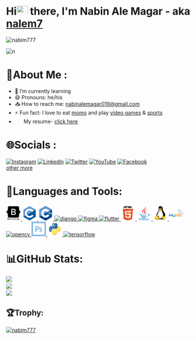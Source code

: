 # Hi<img src="https://raw.githubusercontent.com/MartinHeinz/MartinHeinz/master/wave.gif" height="25" width="30"> there, I'm Nabin Ale Magar - aka [nalem7](https://www.facebook.com/nobin.magar.37604303)

<p align="left"> <img src="https://komarev.com/ghpvc/?username=nabim777&label=Profile%20views&color=0e75b6&style=flat" alt="nabim777" /> </p>

![n](nalem.svg)

<!--
<p><a href="#"><img width="530" height="260" src="https://media.giphy.com/media/MWRiRARGbMKBnErBHX/giphy.gif"/></a><img alt="GIF" src="https://bestanimations.com/media/flags/1039074932napal-flag-gif.gif#.YpDJTR4d-1A.link"  width="210" height="264" /></p>
-->

<!--
<img align="left" alt="GIF" src="https://media.giphy.com/media/MWRiRARGbMKBnErBHX/giphy.gif"  width="530" height="260" /><img align="left" alt="GIF" src="https://bestanimations.com/media/flags/1039074932napal-flag-gif.gif#.YpDJTR4d-1A.link"  width="210" height="264" />
-->

# 💫About Me :

<!-- 🔭 I’m currently working on [Thulo Technology Pvt. Ltd](https://thulotechnology.com/) -->
- 🌱 I’m currently learning
- 😄 Pronouns: he/his
- 📥 How to reach me: nabinalemagar019@gmail.com
- ⚡ Fun fact: I love to eat [momo](https://i.ibb.co/ScmX9Dm/17342738-489740917816742-4823018553134399259-n.jpg) and play [video games](https://hips.hearstapps.com/hmg-prod.s3.amazonaws.com/images/most-popular-video-games-of-2022-1642612227.png?crop=1.00xw:1.00xh;0,0&resize=1200:*) & [sports](https://www.thoughtco.com/thmb/Ziq_fOfglZvLEiEtnQOjA5PoD1c=/736x552/smart/filters:no_upscale()/sports002-56b04dfb3df78cf772ce1589.jpg)
- <img src="https://cdn-icons-png.flaticon.com/512/942/942748.png" height="15" width="20"> My resume- [click here](https://drive.google.com/file/d/15h5d3aYQy4bJZAsmZYzF9NmvBusUS0ea/view?usp=sharing)


# 🌐Socials :
[![Instagram](https://img.shields.io/badge/Instagram-%23E4405F.svg?logo=Instagram&logoColor=white)](https://www.instagram.com/_nalem7) [![LinkedIn](https://img.shields.io/badge/LinkedIn-%230077B5.svg?logo=linkedin&logoColor=white)](https://www.linkedin.com/in/nabin-ale-8b6579160/) [![Twitter](https://img.shields.io/badge/Twitter-%231DA1F2.svg?logo=Twitter&logoColor=white)](https://twitter.com/_nalem7) [![YouTube](https://img.shields.io/badge/YouTube-%23FF0000.svg?logo=YouTube&logoColor=white)](https://www.youtube.com/channel/UCeIGTY7GhRcByP8IlWuIJ6A) [![Facebook](https://img.shields.io/badge/f-facebook-blue)](https://www.facebook.com/nobin.magar.37604303)
<br>
[other more](https://nabinmagar7.com.np/)


# 🔨Languages and Tools:
<h3 align="left"></h3>
<p align="left"> <a href="https://getbootstrap.com" target="_blank" rel="noreferrer"> <img src="https://raw.githubusercontent.com/devicons/devicon/master/icons/bootstrap/bootstrap-plain-wordmark.svg" alt="bootstrap" width="40" height="40"/> </a> <a href="https://www.cprogramming.com/" target="_blank" rel="noreferrer"> <img src="https://raw.githubusercontent.com/devicons/devicon/master/icons/c/c-original.svg" alt="c" width="40" height="40"/> </a> <a href="https://www.w3schools.com/cpp/" target="_blank" rel="noreferrer"> <img src="https://raw.githubusercontent.com/devicons/devicon/master/icons/cplusplus/cplusplus-original.svg" alt="cplusplus" width="40" height="40"/> </a> <a href="https://www.djangoproject.com/" target="_blank" rel="noreferrer"> <img src="https://www.djangoproject.com/m/img/logos/django-logo-negative.svg" alt="django" width="40" height="40"/> </a> <a href="https://www.figma.com/" target="_blank" rel="noreferrer"> <img src="https://www.vectorlogo.zone/logos/figma/figma-icon.svg" alt="figma" width="40" height="40"/> </a> <a href="https://flutter.dev" target="_blank" rel="noreferrer"> <img src="https://www.vectorlogo.zone/logos/flutterio/flutterio-icon.svg" alt="flutter" width="40" height="40"/> </a> <a href="https://git-scm.com/" target="_blank" rel="noreferrer">  <img src="https://raw.githubusercontent.com/devicons/devicon/master/icons/html5/html5-original-wordmark.svg" alt="html5" width="40" height="40"/> </a> <a href="https://www.java.com" target="_blank" rel="noreferrer"> <img src="https://raw.githubusercontent.com/devicons/devicon/master/icons/java/java-original.svg" alt="java" width="40" height="40"/> </a> <a href="https://www.linux.org/" target="_blank" rel="noreferrer"> <img src="https://raw.githubusercontent.com/devicons/devicon/master/icons/linux/linux-original.svg" alt="linux" width="40" height="40"/> </a> <a href="https://www.mysql.com/" target="_blank" rel="noreferrer"> <img src="https://raw.githubusercontent.com/devicons/devicon/master/icons/mysql/mysql-original-wordmark.svg" alt="mysql" width="40" height="40"/> </a> <a href="https://opencv.org/" target="_blank" rel="noreferrer"> <img src="https://www.vectorlogo.zone/logos/opencv/opencv-icon.svg" alt="opencv" width="40" height="40"/> </a> <a href="https://www.photoshop.com/en" target="_blank" rel="noreferrer"> <img src="https://raw.githubusercontent.com/devicons/devicon/master/icons/photoshop/photoshop-line.svg" alt="photoshop" width="40" height="40"/> </a> <a href="https://www.python.org" target="_blank" rel="noreferrer"> <img src="https://raw.githubusercontent.com/devicons/devicon/master/icons/python/python-original.svg" alt="python" width="40" height="40"/> </a> <a href="https://www.tensorflow.org" target="_blank" rel="noreferrer"> <img src="https://www.vectorlogo.zone/logos/tensorflow/tensorflow-icon.svg" alt="tensorflow" width="40" height="40"/> </a> </p>


# 📊GitHub Stats:
![](https://github-readme-stats.vercel.app/api?username=nabim777&theme=onedark&hide_border=true&include_all_commits=false&count_private=false)<br/>
![](https://github-readme-streak-stats.herokuapp.com/?user=nabim777&theme=onedark&hide_border=true)<br/>
![](https://github-readme-stats.vercel.app/api/top-langs/?username=nabim777&theme=onedark&hide_border=true&include_all_commits=false&count_private=false&layout=compact)


## 🏆Trophy:
<p align="left"> <a href="https://github.com/ryo-ma/github-profile-trophy"><img src="https://github-profile-trophy.vercel.app/?username=nabim777&theme=onedark&column=4&margin-w=15&margin-h=15" alt="nabim777" /></a> </p>


